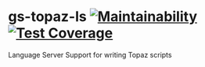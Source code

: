 # gs-topaz-ls [![Maintainability](https://api.codeclimate.com/v1/badges/ec07de4846b4659b0856/maintainability)](https://codeclimate.com/github/marcfreiheit/gs-topaz-ls/maintainability) [![Test Coverage](https://api.codeclimate.com/v1/badges/ec07de4846b4659b0856/test_coverage)](https://codeclimate.com/github/marcfreiheit/gs-topaz-ls/test_coverage)
Language Server Support for writing Topaz scripts
